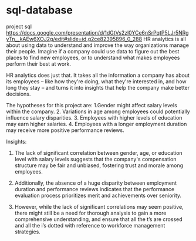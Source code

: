 # sql-database
project sql
https://docs.google.com/presentation/d/1dGtVs2zl0YCe6nSrPqtP5LJr5NRgyTn__kAEw6XOJ2g/edit#slide=id.g2ce82395896_0_288
HR analytics is all about using data to understand and improve the way organizations manage their people.
Imagine if a company could use data to figure out the best places to find new employees, or to understand what makes employees perform their best at work. 

HR analytics does just that. It takes all the information a company has about its employees – like how they're doing, what they're interested in, and how long they stay – and turns it into insights that help the company make better decisions.

The hypotheses for  this project are: 
1.Gender might affect salary levels within the company.
2. Variations in age among employees could potentially influence salary disparities.
3. Employees with higher levels of education may earn higher salaries.
4. Employees with a longer employment duration may receive more positive performance reviews.


Insights:
1. The lack of significant correlation between gender, age, or education level with salary levels suggests that the company's compensation structure may be fair and unbiased, fostering trust and morale among employees.

2. Additionally, the absence of a huge disparity between employment duration and performance reviews indicates that the performance evaluation process prioritizes merit and achievements over seniority. 

3. However, while the lack of significant correlations may seem positive, there might still be a need for thorough analysis to gain a more comprehensive understanding, and ensure that all the t’s are crossed and all the i’s dotted  with reference to workforce management strategies.

